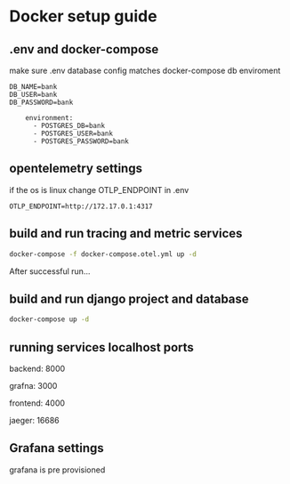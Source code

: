 # Docker setup guide

## .env and docker-compose

make sure .env database config matches docker-compose db enviroment

```env
DB_NAME=bank
DB_USER=bank
DB_PASSWORD=bank
```
```docker-compose
    environment:
      - POSTGRES_DB=bank
      - POSTGRES_USER=bank
      - POSTGRES_PASSWORD=bank
```
## opentelemetry settings
if the os is linux change OTLP_ENDPOINT in .env
```env
OTLP_ENDPOINT=http://172.17.0.1:4317
```
## build and run tracing and metric services

```bash
docker-compose -f docker-compose.otel.yml up -d
```
After successful run...

## build and run django project and database
```bash
docker-compose up -d
```
## running services localhost ports

backend: 8000

grafna: 3000

frontend: 4000

jaeger: 16686

## Grafana settings

grafana is pre provisioned

